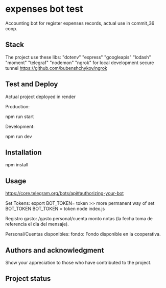 # expenses bot test

Accounting bot for register expenses records, actual use in commit_36 coop.

## Stack

The project use these libs:
    "dotenv"
    "express"
    "googleapis"
    "lodash"
    "moment"
    "telegraf"
    "nodemon"
    "ngrok" for local development secure tunnel https://github.com/bubenshchykov/ngrok

## Test and Deploy

Actual project deployed in render

Production:

npm run start

Development:

npm run dev

## Installation

npm install

## Usage
https://core.telegram.org/bots/api#authorizing-your-bot

Set Tokens:
    export BOT_TOKEN= token  >> more permanent way of set BOT_TOKEN
    BOT_TOKEN = token node index.js

Registro gasto:
/gasto personal/cuenta monto notas (la fecha toma de referencia el dia del mensaje).

Personal/Cuentas disponibles:
fondo: Fondo disponible en la cooperativa.

## Authors and acknowledgment
Show your appreciation to those who have contributed to the project.

## Project status
